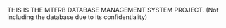 THIS IS THE MTFRB DATABASE MANAGEMENT SYSTEM PROJECT. (Not including the database due to its confidentiality)
